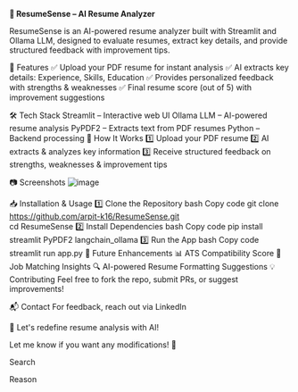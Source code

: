 **📄 ResumeSense – AI Resume Analyzer**

ResumeSense is an AI-powered resume analyzer built with Streamlit and Ollama LLM, designed to evaluate resumes, extract key details, and provide structured feedback with improvement tips.

🚀 Features
✅ Upload your PDF resume for instant analysis
✅ AI extracts key details: Experience, Skills, Education
✅ Provides personalized feedback with strengths & weaknesses
✅ Final resume score (out of 5) with improvement suggestions

🛠 Tech Stack
Streamlit – Interactive web UI
Ollama LLM – AI-powered resume analysis
PyPDF2 – Extracts text from PDF resumes
Python – Backend processing
📌 How It Works
1️⃣ Upload your PDF resume
2️⃣ AI extracts & analyzes key information
3️⃣ Receive structured feedback on strengths, weaknesses & improvement tips

📷 Screenshots
![image](https://github.com/user-attachments/assets/7ef52971-c0bd-405d-b9ff-3bea92868e4a)


📥 Installation & Usage
1️⃣ Clone the Repository
bash
Copy code
git clone https://github.com/arpit-k16/ResumeSense.git  
cd ResumeSense
2️⃣ Install Dependencies
bash
Copy code
pip install streamlit PyPDF2 langchain_ollama
3️⃣ Run the App
bash
Copy code
streamlit run app.py
🔮 Future Enhancements
📊 ATS Compatibility Score
🎯 Job Matching Insights
🔍 AI-powered Resume Formatting Suggestions
💡 Contributing
Feel free to fork the repo, submit PRs, or suggest improvements!

📬 Contact
For feedback, reach out via LinkedIn

🚀 Let's redefine resume analysis with AI!

Let me know if you want any modifications! 🚀









Search

Reason
